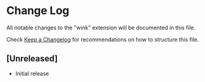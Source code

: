 # Change Log

All notable changes to the "wink" extension will be documented in this file.

Check [Keep a Changelog](http://keepachangelog.com/) for recommendations on how to structure this file.

## [Unreleased]

- Initial release